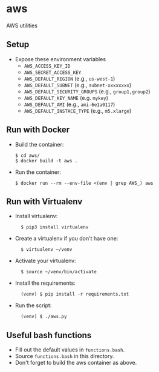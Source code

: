 # aws

AWS utilities

## Setup

- Expose these environment variables
  - `AWS_ACCESS_KEY_ID`
  - `AWS_SECRET_ACCESS_KEY`
  - `AWS_DEFAULT_REGION` (e.g., `us-west-1`)
  - `AWS_DEFAULT_SUBNET` (e.g., `subnet-xxxxxxxx`)
  - `AWS_DEFAULT_SECURITY_GROUPS` (e.g., `group1,group2`)
  - `AWS_DEFAULT_KEY_NAME` (e.g. `mykey`)
  - `AWS_DEFAULT_AMI` (e.g., `ami-6e1a0117`)
  - `AWS_DEFAULT_INSTACE_TYPE` (e.g., `m5.xlarge`)

## Run with Docker

- Build the container:

      $ cd aws/
      $ docker build -t aws .

- Run the container:

      $ docker run --rm --env-file <(env | grep AWS_) aws

## Run with Virtualenv

- Install virtualenv:

        $ pip3 install virtualenv

- Create a virtualenv if you don't have one:

        $ virtualenv ~/venv

- Activate your virtualenv:

        $ source ~/venv/bin/activate

- Install the requirements:

        (venv) $ pip install -r requirements.txt

- Run the script:

        (venv) $ ./aws.py

## Useful bash functions

- Fill out the default values in `functions.bash`.
- Source `functions.bash` in this directory.
- Don't forget to build the aws container as above.
